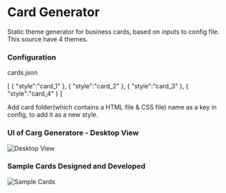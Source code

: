 # Card Generator
Static theme generator for business cards, based on inputs to config file. This source have 4 themes.

### Configuration 

cards.json

[
  {
    "style":"card_1"
  },
  {
    "style":"card_2"
  },
  {
    "style":"card_3"
  },
  {
    "style":"card_4"
  }
]

Add card folder(which contains a HTML file & CSS file) name as a key in config, to add it as a new style.

### UI of Carg Generatore -  Desktop View
![Desktop View](https://github.com/jay-git/card-generator/blob/master/card-generator-home.png)


### Sample Cards Designed and Developed
![Sample Cards](https://github.com/jay-git/card-generator/blob/master/cards-sample.png)


